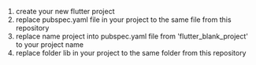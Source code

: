 1. create your new flutter project
2. replace pubspec.yaml file in your project to the same file from this repository
3. replace name project into pubspec.yaml file from 'flutter_blank_project' to your project name
4. replace folder lib in your project to the same folder from this repository
